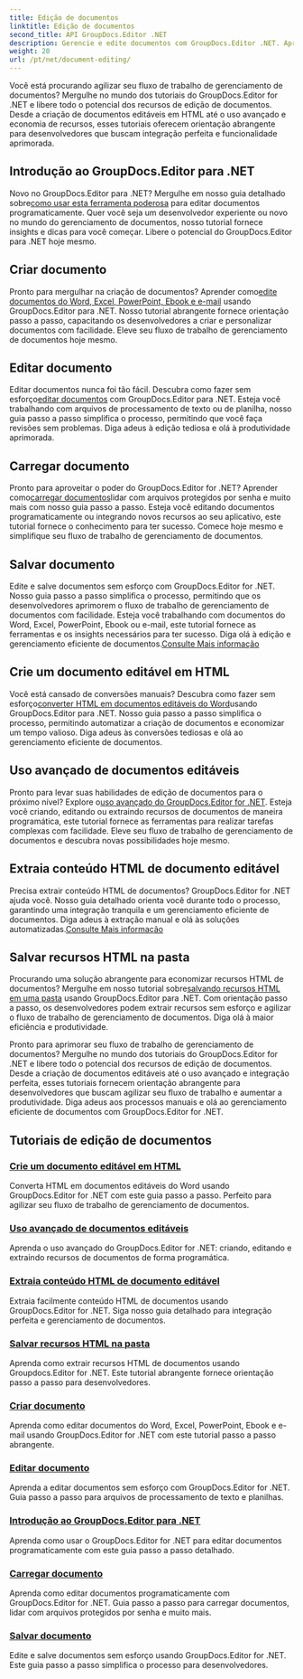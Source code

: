 ```yaml
---
title: Edição de documentos
linktitle: Edição de documentos
second_title: API GroupDocs.Editor .NET
description: Gerencie e edite documentos com GroupDocs.Editor .NET. Aprenda como criar, editar e salvar documentos com facilidade. Aprimore seu fluxo de trabalho de gerenciamento de documentos hoje mesmo!
weight: 20
url: /pt/net/document-editing/
---
```


Você está procurando agilizar seu fluxo de trabalho de gerenciamento de documentos? Mergulhe no mundo dos tutoriais do GroupDocs.Editor for .NET e libere todo o potencial dos recursos de edição de documentos. Desde a criação de documentos editáveis em HTML até o uso avançado e economia de recursos, esses tutoriais oferecem orientação abrangente para desenvolvedores que buscam integração perfeita e funcionalidade aprimorada.

## Introdução ao GroupDocs.Editor para .NET

 Novo no GroupDocs.Editor para .NET? Mergulhe em nosso guia detalhado sobre[como usar esta ferramenta poderosa](./introduction-groupdocs-editor/) para editar documentos programaticamente. Quer você seja um desenvolvedor experiente ou novo no mundo do gerenciamento de documentos, nosso tutorial fornece insights e dicas para você começar. Libere o potencial do GroupDocs.Editor para .NET hoje mesmo.

## Criar documento

Pronto para mergulhar na criação de documentos? Aprender como[edite documentos do Word, Excel, PowerPoint, Ebook e e-mail](./create-document/) usando GroupDocs.Editor para .NET. Nosso tutorial abrangente fornece orientação passo a passo, capacitando os desenvolvedores a criar e personalizar documentos com facilidade. Eleve seu fluxo de trabalho de gerenciamento de documentos hoje mesmo.

## Editar documento

 Editar documentos nunca foi tão fácil. Descubra como fazer sem esforço[editar documentos](./edit-document/) com GroupDocs.Editor para .NET. Esteja você trabalhando com arquivos de processamento de texto ou de planilha, nosso guia passo a passo simplifica o processo, permitindo que você faça revisões sem problemas. Diga adeus à edição tediosa e olá à produtividade aprimorada.


## Carregar documento

 Pronto para aproveitar o poder do GroupDocs.Editor for .NET? Aprender como[carregar documentos](./load-document/)lidar com arquivos protegidos por senha e muito mais com nosso guia passo a passo. Esteja você editando documentos programaticamente ou integrando novos recursos ao seu aplicativo, este tutorial fornece o conhecimento para ter sucesso. Comece hoje mesmo e simplifique seu fluxo de trabalho de gerenciamento de documentos.

## Salvar documento

 Edite e salve documentos sem esforço com GroupDocs.Editor for .NET. Nosso guia passo a passo simplifica o processo, permitindo que os desenvolvedores aprimorem o fluxo de trabalho de gerenciamento de documentos com facilidade. Esteja você trabalhando com documentos do Word, Excel, PowerPoint, Ebook ou e-mail, este tutorial fornece as ferramentas e os insights necessários para ter sucesso. Diga olá à edição e gerenciamento eficiente de documentos.[Consulte Mais informação](./save-document/)

## Crie um documento editável em HTML

 Você está cansado de conversões manuais? Descubra como fazer sem esforço[converter HTML em documentos editáveis do Word](./create-editable-document-from-html/)usando GroupDocs.Editor para .NET. Nosso guia passo a passo simplifica o processo, permitindo automatizar a criação de documentos e economizar um tempo valioso. Diga adeus às conversões tediosas e olá ao gerenciamento eficiente de documentos.

## Uso avançado de documentos editáveis

 Pronto para levar suas habilidades de edição de documentos para o próximo nível? Explore o[uso avançado do GroupDocs.Editor for .NET](./advanced-usage-of-editable-documents/). Esteja você criando, editando ou extraindo recursos de documentos de maneira programática, este tutorial fornece as ferramentas para realizar tarefas complexas com facilidade. Eleve seu fluxo de trabalho de gerenciamento de documentos e descubra novas possibilidades hoje mesmo.

## Extraia conteúdo HTML de documento editável

 Precisa extrair conteúdo HTML de documentos? GroupDocs.Editor for .NET ajuda você. Nosso guia detalhado orienta você durante todo o processo, garantindo uma integração tranquila e um gerenciamento eficiente de documentos. Diga adeus à extração manual e olá às soluções automatizadas.[Consulte Mais informação](./extract-html-content-from-editable-document/)

## Salvar recursos HTML na pasta

 Procurando uma solução abrangente para economizar recursos HTML de documentos? Mergulhe em nosso tutorial sobre[salvando recursos HTML em uma pasta](./save-html-resources-to-folder/) usando GroupDocs.Editor para .NET. Com orientação passo a passo, os desenvolvedores podem extrair recursos sem esforço e agilizar o fluxo de trabalho de gerenciamento de documentos. Diga olá à maior eficiência e produtividade.

Pronto para aprimorar seu fluxo de trabalho de gerenciamento de documentos? Mergulhe no mundo dos tutoriais do GroupDocs.Editor for .NET e libere todo o potencial dos recursos de edição de documentos. Desde a criação de documentos editáveis até o uso avançado e integração perfeita, esses tutoriais fornecem orientação abrangente para desenvolvedores que buscam agilizar seu fluxo de trabalho e aumentar a produtividade. Diga adeus aos processos manuais e olá ao gerenciamento eficiente de documentos com GroupDocs.Editor for .NET. 
## Tutoriais de edição de documentos
### [Crie um documento editável em HTML](./create-editable-document-from-html/)
Converta HTML em documentos editáveis do Word usando GroupDocs.Editor for .NET com este guia passo a passo. Perfeito para agilizar seu fluxo de trabalho de gerenciamento de documentos.
### [Uso avançado de documentos editáveis](./advanced-usage-of-editable-documents/)
Aprenda o uso avançado do GroupDocs.Editor for .NET: criando, editando e extraindo recursos de documentos de forma programática.
### [Extraia conteúdo HTML de documento editável](./extract-html-content-from-editable-document/)
Extraia facilmente conteúdo HTML de documentos usando GroupDocs.Editor for .NET. Siga nosso guia detalhado para integração perfeita e gerenciamento de documentos.
### [Salvar recursos HTML na pasta](./save-html-resources-to-folder/)
Aprenda como extrair recursos HTML de documentos usando Groupdocs.Editor for .NET. Este tutorial abrangente fornece orientação passo a passo para desenvolvedores.
### [Criar documento](./create-document/)
Aprenda como editar documentos do Word, Excel, PowerPoint, Ebook e e-mail usando GroupDocs.Editor for .NET com este tutorial passo a passo abrangente.
### [Editar documento](./edit-document/)
Aprenda a editar documentos sem esforço com GroupDocs.Editor for .NET. Guia passo a passo para arquivos de processamento de texto e planilhas.
### [Introdução ao GroupDocs.Editor para .NET](./introduction-groupdocs-editor/)
Aprenda como usar o GroupDocs.Editor for .NET para editar documentos programaticamente com este guia passo a passo detalhado.
### [Carregar documento](./load-document/)
Aprenda como editar documentos programaticamente com GroupDocs.Editor for .NET. Guia passo a passo para carregar documentos, lidar com arquivos protegidos por senha e muito mais.
### [Salvar documento](./save-document/)
Edite e salve documentos sem esforço usando GroupDocs.Editor for .NET. Este guia passo a passo simplifica o processo para desenvolvedores.